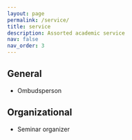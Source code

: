 ```yaml
---
layout: page
permalink: /service/
title: service
description: Assorted academic service
nav: false
nav_order: 3
---
```


## General
- Ombudsperson

## Organizational
- Seminar organizer 

